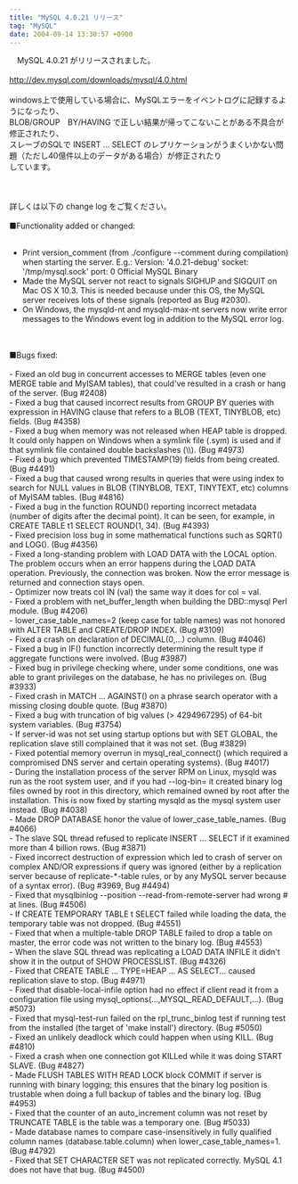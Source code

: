 ```yaml
---
title: "MySQL 4.0.21 リリース"
tag: "MySQL"
date: 2004-09-14 13:30:57 +0900
---
```


　MySQL 4.0.21 がリリースされました。<br>
<br>
http://dev.mysql.com/downloads/mysql/4.0.html<br>
<br>
windows上で使用している場合に、MySQLエラーをイベントログに記録するようになったり、<br>
BLOB/GROUP　BY/HAVING で正しい結果が帰ってこないことがある不具合が修正されたり、<br>
スレーブのSQLで INSERT ... SELECT のレプリケーションがうまくいかない問題（ただし40億件以上のデータがある場合）が修正されたり<br>
しています。<br>
<br>
<br>
<br>
詳しくは以下の change log をご覧ください。<br>
<br>
■Functionality added or changed: <br>
<br>
 - Print version_comment (from ./configure --comment during compilation) when starting the server. E.g.: Version: '4.0.21-debug' socket: '/tmp/mysql.sock' port: 0 Official MySQL Binary <br>
 - Made the MySQL server not react to signals SIGHUP and SIGQUIT on Mac OS X 10.3. This is needed because under this OS, the MySQL server receives lots of these signals (reported as Bug #2030). <br>
 - On Windows, the mysqld-nt and mysqld-max-nt servers now write error messages to the Windows event log in addition to the MySQL error log. <br>
<br>
<br>
■Bugs fixed: <br>
<br>
 - Fixed an old bug in concurrent accesses to MERGE tables (even one MERGE table and MyISAM tables), that could've resulted in a crash or hang of the server. (Bug #2408) <br>
 - Fixed a bug that caused incorrect results from GROUP BY queries with expression in HAVING clause that refers to a BLOB (TEXT, TINYBLOB, etc) fields. (Bug #4358) <br>
 - Fixed a bug when memory was not released when HEAP table is dropped. It could only happen on Windows when a symlink file (.sym) is used and if that symlink file contained double backslashes (\\). (Bug #4973) <br>
 - Fixed a bug which prevented TIMESTAMP(19) fields from being created. (Bug #4491) <br>
 - Fixed a bug that caused wrong results in queries that were using index to search for NULL values in BLOB (TINYBLOB, TEXT, TINYTEXT, etc) columns of MyISAM tables. (Bug #4816) <br>
 - Fixed a bug in the function ROUND() reporting incorrect metadata (number of digits after the decimal point). It can be seen, for example, in CREATE TABLE t1 SELECT ROUND(1, 34). (Bug #4393) <br>
 - Fixed precision loss bug in some mathematical functions such as SQRT() and LOG(). (Bug #4356) <br>
 - Fixed a long-standing problem with LOAD DATA with the LOCAL option. The problem occurs when an error happens during the LOAD DATA operation. Previously, the connection was broken. Now the error message is returned and connection stays open. <br>
 - Optimizer now treats col IN (val) the same way it does for col = val. <br>
 - Fixed a problem with net_buffer_length when building the DBD::mysql Perl module. (Bug #4206) <br>
 - lower_case_table_names=2 (keep case for table names) was not honored with ALTER TABLE and CREATE/DROP INDEX. (Bug #3109) <br>
 - Fixed a crash on declaration of DECIMAL(0,...) column. (Bug #4046) <br>
 - Fixed a bug in IF() function incorrectly determining the result type if aggregate functions were involved. (Bug #3987) <br>
 - Fixed bug in privilege checking where, under some conditions, one was able to grant privileges on the database, he has no privileges on. (Bug #3933) <br>
 - Fixed crash in MATCH ... AGAINST() on a phrase search operator with a missing closing double quote. (Bug #3870) <br>
 - Fixed a bug with truncation of big values (> 4294967295) of 64-bit system variables. (Bug #3754) <br>
 - If server-id was not set using startup options but with SET GLOBAL, the replication slave still complained that it was not set. (Bug #3829) <br>
 - Fixed potential memory overrun in mysql_real_connect() (which required a compromised DNS server and certain operating systems). (Bug #4017) <br>
 - During the installation process of the server RPM on Linux, mysqld was run as the root system user, and if you had --log-bin=<somewhere_out_of_var_lib_mysql> it created binary log files owned by root in this directory, which remained owned by root after the installation. This is now fixed by starting mysqld as the mysql system user instead. (Bug #4038) <br>
 - Made DROP DATABASE honor the value of lower_case_table_names. (Bug #4066) <br>
 - The slave SQL thread refused to replicate INSERT ... SELECT if it examined more than 4 billion rows. (Bug #3871) <br>
 - Fixed incorrect destruction of expression which led to crash of server on complex AND/OR expressions if query was ignored (either by a replication server because of replicate-*-table rules, or by any MySQL server because of a syntax error). (Bug #3969, Bug #4494) <br>
 - Fixed that mysqlbinlog --position --read-from-remote-server had wrong # at lines. (Bug #4506) <br>
 - If CREATE TEMPORARY TABLE t SELECT failed while loading the data, the temporary table was not dropped. (Bug #4551) <br>
 - Fixed that when a multiple-table DROP TABLE failed to drop a table on master, the error code was not written to the binary log. (Bug #4553) <br>
 - When the slave SQL thread was replicating a LOAD DATA INFILE it didn't show it in the output of SHOW PROCESSLIST. (Bug #4326) <br>
 - Fixed that CREATE TABLE ... TYPE=HEAP ... AS SELECT... caused replication slave to stop. (Bug #4971) <br>
 - Fixed that disable-local-infile option had no effect if client read it from a configuration file using mysql_options(...,MYSQL_READ_DEFAULT,...). (Bug #5073) <br>
 - Fixed that mysql-test-run failed on the rpl_trunc_binlog test if running test from the installed (the target of 'make install') directory. (Bug #5050) <br>
 - Fixed an unlikely deadlock which could happen when using KILL. (Bug #4810) <br>
 - Fixed a crash when one connection got KILLed while it was doing START SLAVE. (Bug #4827) <br>
 - Made FLUSH TABLES WITH READ LOCK block COMMIT if server is running with binary logging; this ensures that the binary log position is trustable when doing a full backup of tables and the binary log. (Bug #4953) <br>
 - Fixed that the counter of an auto_increment column was not reset by TRUNCATE TABLE is the table was a temporary one. (Bug #5033) <br>
 - Made database names to compare case-insensitively in fully qualified column names (database.table.column) when lower_case_table_names=1. (Bug #4792) <br>
 - Fixed that SET CHARACTER SET was not replicated correctly. MySQL 4.1 does not have that bug. (Bug #4500) <br>
<br>
